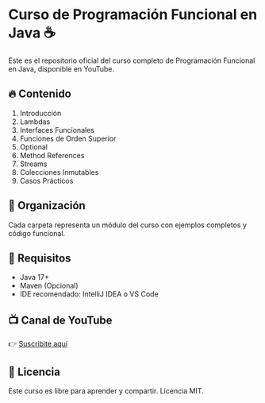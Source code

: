 # Curso de Programación Funcional en Java ☕

Este es el repositorio oficial del curso completo de Programación Funcional en Java, disponible en YouTube.

## 🔥 Contenido

1. Introducción
2. Lambdas
3. Interfaces Funcionales
4. Funciones de Orden Superior
5. Optional
6. Method References
7. Streams
8. Colecciones Inmutables
9. Casos Prácticos

## 📁 Organización

Cada carpeta representa un módulo del curso con ejemplos completos y código funcional.

## 🧠 Requisitos

- Java 17+
- Maven (Opcional)
- IDE recomendado: IntelliJ IDEA o VS Code

## 📺 Canal de YouTube

👉 [Suscribite aquí](https://www.youtube.com/@jearvaldor95)

## 📜 Licencia

Este curso es libre para aprender y compartir. Licencia MIT.
